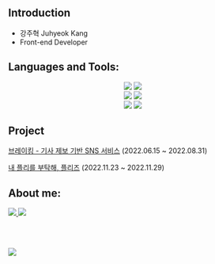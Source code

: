 <!-- [![Hits](https://hits.seeyoufarm.com/api/count/incr/badge.svg?url=https%3A%2F%2Fgithub.com%2Fkangju2000&count_bg=%2379C83D&title_bg=%23555555&icon=&icon_color=%23E7E7E7&title=hits&edge_flat=false)](https://hits.seeyoufarm.com) -->
## Introduction
- 강주혁 Juhyeok Kang
- Front-end Developer

## Languages and Tools:
<div align="center">
    <img src="https://img.shields.io/badge/html5-E34F26?style=for-the-badge&logo=html5&logoColor=white">
    <img src="https://img.shields.io/badge/css-1572B6?style=for-the-badge&logo=css3&logoColor=white">
    <br>
    <img src="https://img.shields.io/badge/javascript-F7DF1E?style=for-the-badge&logo=javascript&logoColor=black">
    <img src="https://img.shields.io/badge/typescript-3178C6?style=for-the-badge&logo=typescript&logoColor=black">
    <br>
    <img src="https://img.shields.io/badge/react.js-61DAFB?style=for-the-badge&logo=react&logoColor=black">
    <img src="https://img.shields.io/badge/next.js-212121?style=for-the-badge&logo=next.js&logoColor=white">
</div>

## Project
[브레이킹 - 기사 제보 기반 SNS 서비스](https://github.com/Breaking-Dope/breaking-frontend) (2022.06.15 ~ 2022.08.31)

[내 플리를 부탁해, 플리즈](https://github.com/TEAM-PLZ/PLZ-front) (2022.11.23 ~ 2022.11.29)
   
    

## About me:
<p align="left">
    <a href="https://kang-ju.tistory.com/" target="blank">
        <img src="https://img.shields.io/badge/tistory-000000?style=for-the-badge&logo=tistory&logoColor=white">
    </a>
    <a href="https://instagram.com/11kangju00" target="blank">
        <img src="https://img.shields.io/badge/Instagram-E4405F?style=for-the-badge&logo=instagram&logoColor=white">
    </a>
</p>
<br>
<br>

![](https://github-readme-stats.vercel.app/api?username=kangju2000&show_icons=true)
